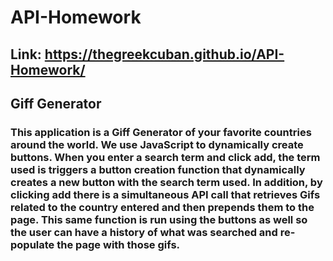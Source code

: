 # API-Homework

## Link: https://thegreekcuban.github.io/API-Homework/

## Giff Generator

### This application is a Giff Generator of your favorite countries around the world. We use JavaScript to dynamically create buttons. When you enter a search term and click add, the term used is triggers a button creation function that dynamically creates a new button with the search term used. In addition, by clicking add there is a simultaneous API call that retrieves Gifs related to the country entered and then prepends them to the page. This same function is run using the buttons as well so the user can have a history of what was searched and re-populate the page with those gifs. 
